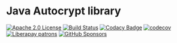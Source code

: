 # Java Autocrypt library
[![Apache 2.0 License](https://img.shields.io/github/license/inputmice/lttrs-autocrypt?color=informational)](https://tldrlegal.com/license/apache-license-2.0-(apache-2.0))
[![Build Status](https://github.com/inputmice/lttrs-autocrypt/actions/workflows/maven.yml/badge.svg)](https://github.com/iNPUTmice/lttrs-autocrypt/actions/workflows/maven.yml)
[![Codacy Badge](https://img.shields.io/codacy/grade/fe978522c5c54659bb6f4947552c57ed?logo=codacy)](https://www.codacy.com/gh/iNPUTmice/lttrs-autocrypt/dashboard)
[![codecov](https://img.shields.io/codecov/c/gh/inputmice/lttrs-autocrypt/master?logo=codecov&label=code%20coverage&token=D3ZCEII5CO)](https://codecov.io/gh/iNPUTmice/lttrs-autocrypt)
[![Liberapay patrons](https://img.shields.io/liberapay/patrons/inputmice?logo=liberapay&style=flat&color=informational)](https://liberapay.com/iNPUTmice)
[![GitHub Sponsors](https://img.shields.io/github/sponsors/inputmice?label=GitHub%20Sponsors)](https://github.com/sponsors/iNPUTmice/)
